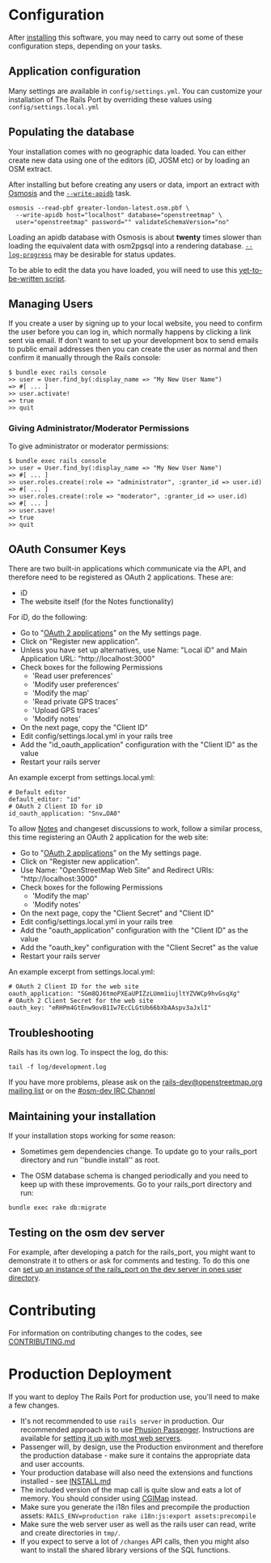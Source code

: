 # Configuration

After [installing](INSTALL.md) this software, you may need to carry out some of these configuration steps, depending on your tasks.

## Application configuration

Many settings are available in `config/settings.yml`. You can customize your installation of The Rails Port by overriding these values using `config/settings.local.yml`

## Populating the database

Your installation comes with no geographic data loaded. You can either create new data using one of the editors (iD, JOSM etc) or by loading an OSM extract.

After installing but before creating any users or data, import an extract with [Osmosis](https://wiki.openstreetmap.org/wiki/Osmosis) and the [``--write-apidb``](https://wiki.openstreetmap.org/wiki/Osmosis/Detailed_Usage#--write-apidb_.28--wd.29) task.

```
osmosis --read-pbf greater-london-latest.osm.pbf \
  --write-apidb host="localhost" database="openstreetmap" \
  user="openstreetmap" password="" validateSchemaVersion="no"
```

Loading an apidb database with Osmosis is about **twenty** times slower than loading the equivalent data with osm2pgsql into a rendering database. [``--log-progress``](https://wiki.openstreetmap.org/wiki/Osmosis/Detailed_Usage#--log-progress_.28--lp.29) may be desirable for status updates.

To be able to edit the data you have loaded, you will need to use this [yet-to-be-written script](https://github.com/openstreetmap/openstreetmap-website/issues/282).

## Managing Users

If you create a user by signing up to your local website, you need to confirm the user before you can log in, which normally happens by clicking a link sent via email. If don't want to set up your development box to send emails to public email addresses then you can create the user as normal and then confirm it manually through the Rails console:

```
$ bundle exec rails console
>> user = User.find_by(:display_name => "My New User Name")
=> #[ ... ]
>> user.activate!
=> true
>> quit
```

### Giving Administrator/Moderator Permissions

To give administrator or moderator permissions:

```
$ bundle exec rails console
>> user = User.find_by(:display_name => "My New User Name")
=> #[ ... ]
>> user.roles.create(:role => "administrator", :granter_id => user.id)
=> #[ ... ]
>> user.roles.create(:role => "moderator", :granter_id => user.id)
=> #[ ... ]
>> user.save!
=> true
>> quit
```

## OAuth Consumer Keys

There are two built-in applications which communicate via the API, and therefore need to be registered as OAuth 2 applications. These are:

* iD
* The website itself (for the Notes functionality)

For iD, do the following:

* Go to "[OAuth 2 applications](http://localhost:3000/oauth2/applications)" on the My settings page.
* Click on "Register new application".
* Unless you have set up alternatives, use Name: "Local iD" and Main Application URL: "http://localhost:3000"
* Check boxes for the following Permissions
  * 'Read user preferences'
  * 'Modify user preferences'
  * 'Modify the map'
  * 'Read private GPS traces'
  * 'Upload GPS traces'
  * 'Modify notes'
* On the next page, copy the "Client ID"
* Edit config/settings.local.yml in your rails tree
* Add the "id_oauth_application" configuration with the "Client ID" as the value
* Restart your rails server

An example excerpt from settings.local.yml:

```
# Default editor
default_editor: "id"
# OAuth 2 Client ID for iD
id_oauth_application: "Snv…OA0"
```

To allow [Notes](https://wiki.openstreetmap.org/wiki/Notes) and changeset discussions to work, follow a similar process, this time registering an OAuth 2 application for the web site:

* Go to "[OAuth 2 applications](http://localhost:3000/oauth2/applications)" on the My settings page.
* Click on "Register new application".
* Use Name: "OpenStreetMap Web Site" and Redirect URIs: "http://localhost:3000"
* Check boxes for the following Permissions
  * 'Modify the map'
  * 'Modify notes'
* On the next page, copy the "Client Secret" and "Client ID"
* Edit config/settings.local.yml in your rails tree
* Add the "oauth_application" configuration with the "Client ID" as the value
* Add the "oauth_key" configuration with the "Client Secret" as the value
* Restart your rails server

An example excerpt from settings.local.yml:

```
# OAuth 2 Client ID for the web site
oauth_application: "SGm8QJ6tmoPXEaUPIZzLUmm1iujltYZVWCp9hvGsqXg"
# OAuth 2 Client Secret for the web site
oauth_key: "eRHPm4GtEnw9ovB1Iw7EcCLGtUb66bXbAAspv3aJxlI"
```

## Troubleshooting

Rails has its own log.  To inspect the log, do this:

```
tail -f log/development.log
```

If you have more problems, please ask on the [rails-dev@openstreetmap.org mailing list](https://lists.openstreetmap.org/listinfo/rails-dev) or on the [#osm-dev IRC Channel](https://wiki.openstreetmap.org/wiki/IRC)

## Maintaining your installation

If your installation stops working for some reason:

* Sometimes gem dependencies change. To update go to your rails_port directory and run ''bundle install'' as root.

* The OSM database schema is changed periodically and you need to keep up with these improvements. Go to your rails_port directory and run:

```
bundle exec rake db:migrate
```

## Testing on the osm dev server

For example, after developing a patch for the rails_port, you might want to demonstrate it to others or ask for comments and testing. To do this one can [set up an instance of the rails_port on the dev server in ones user directory](https://wiki.openstreetmap.org/wiki/Using_the_dev_server#Rails_Applications).

# Contributing

For information on contributing changes to the codes, see [CONTRIBUTING.md](CONTRIBUTING.md)

# Production Deployment

If you want to deploy The Rails Port for production use, you'll need to make a few changes.

* It's not recommended to use `rails server` in production. Our recommended approach is to use [Phusion Passenger](https://www.phusionpassenger.com/). Instructions are available for [setting it up with most web servers](https://www.phusionpassenger.com/documentation_and_support#documentation).
* Passenger will, by design, use the Production environment and therefore the production database - make sure it contains the appropriate data and user accounts.
* Your production database will also need the extensions and functions installed - see [INSTALL.md](INSTALL.md)
* The included version of the map call is quite slow and eats a lot of memory. You should consider using [CGIMap](https://github.com/zerebubuth/openstreetmap-cgimap) instead.
* Make sure you generate the i18n files and precompile the production assets: `RAILS_ENV=production rake i18n:js:export assets:precompile`
* Make sure the web server user as well as the rails user can read, write and create directories in `tmp/`.
* If you expect to serve a lot of `/changes` API calls, then you might also want to install the shared library versions of the SQL functions.
